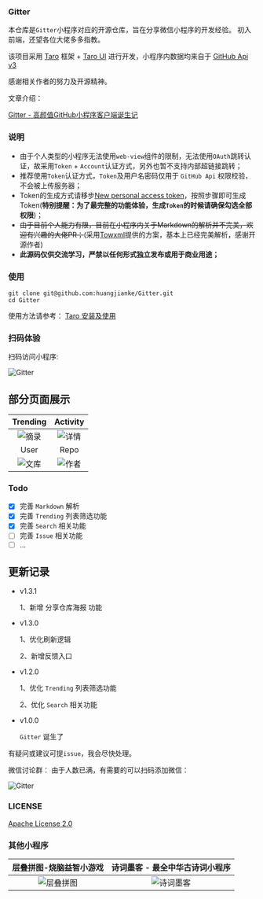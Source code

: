 ### Gitter
本仓库是`Gitter`小程序对应的开源仓库，旨在分享微信小程序的开发经验。
初入前端，还望各位大佬多多指教。

该项目采用 [Taro](https://taro.aotu.io/) 框架 + [Taro UI](https://taro-ui.aotu.io) 进行开发，小程序内数据均来自于 [GitHub Api v3](https://developer.github.com/v3/)


感谢相关作者的努力及开源精神。

文章介绍：

[Gitter - 高颜值GitHub小程序客户端诞生记](https://juejin.im/post/5c4c738ce51d4525211c129b)

### 说明

- 由于个人类型的小程序无法使用`web-view`组件的限制，无法使用`OAuth`跳转认证，故采用`Token` + `Account`认证方式，另外也暂不支持内部超链接跳转；
- 推荐使用`Token`认证方式，`Token`及用户名密码仅用于 `GitHub Api` 权限校验，不会被上传服务器；
- Token的生成方式请移步[New personal access token](https://github.com/settings/tokens/new)，按照步骤即可生成Token(**特别提醒：为了最完整的功能体验，生成`Token`的时候请确保勾选全部权限**)；
- ~~由于目前个人能力有限，目前在小程序内关于Markdown的解析并不完美，欢迎有兴趣的大佬PR；~~(采用[Towxml](https://github.com/sbfkcel/towxml)提供的方案，基本上已经完美解析，感谢开源作者)
- **此源码仅供交流学习，严禁以任何形式独立发布或用于商业用途；**

### 使用

``` 
git clone git@github.com:huangjianke/Gitter.git
cd Gitter
```
使用方法请参考：
[Taro 安装及使用](https://nervjs.github.io/taro/docs/GETTING-STARTED.html)

### 扫码体验

扫码访问小程序:

![Gitter](https://raw.githubusercontent.com/huangjianke/Gitter/master/images/code.png)

## 部分页面展示
|Trending|Activity|
| :---: | :---: |
|![摘录](https://raw.githubusercontent.com/huangjianke/Gitter/master/images/img00.png) | ![详情](https://raw.githubusercontent.com/huangjianke/Gitter/master/images/img01.png)|
|User|Repo|
|![文库](https://raw.githubusercontent.com/huangjianke/Gitter/master/images/img02.png) | ![作者](https://raw.githubusercontent.com/huangjianke/Gitter/master/images/img03.png)|

### Todo

- [x] 完善 `Markdown` 解析
- [x] 完善 `Trending` 列表筛选功能
- [x] 完善 `Search` 相关功能
- [ ] 完善 `Issue` 相关功能
- [ ] ...

## 更新记录

- v1.3.1

  1、新增 分享仓库海报 功能
 
- v1.3.0

  1、优化刷新逻辑
  
  2、新增反馈入口
  
- v1.2.0

  1、优化 `Trending` 列表筛选功能
  
  2、优化 `Search` 相关功能
  
- v1.0.0

  `Gitter` 诞生了


有疑问或建议可提`issue`，我会尽快处理。

微信讨论群：
由于人数已满，有需要的可以扫码添加微信：


![Gitter](https://raw.githubusercontent.com/huangjianke/Gitter/master/images/WeChat.png)


### LICENSE

[Apache License 2.0](./LICENSE)


### 其他小程序

|层叠拼图-烧脑益智小游戏|诗词墨客 - 最全中华古诗词小程序|
| :---: | :---: |
|![层叠拼图](https://user-images.githubusercontent.com/8692455/64031830-cf3fed80-cb7b-11e9-96cd-49f402427174.png)|![诗词墨客](https://raw.githubusercontent.com/huangjianke/weapp-poem/master/images/code.png)|

